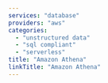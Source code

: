 ```yaml
---
services: "database"
providers: "aws"
categories:
  - "unstructured data"
  - "sql compliant"
  - "serverless"
title: "Amazon Athena"
linkTitle: "Amazon Athena"
---
```

